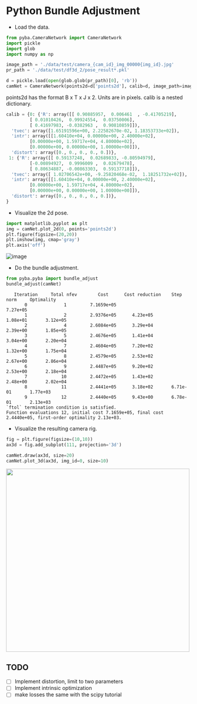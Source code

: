 # Python Bundle Adjustment

- Load the data.
```python
from pyba.CameraNetwork import CameraNetwork
import pickle
import glob
import numpy as np

image_path = './data/test/camera_{cam_id}_img_00000{img_id}.jpg'
pr_path = './data/test/df3d_2/pose_result*.pkl'

d = pickle.load(open(glob.glob(pr_path)[0], 'rb'))
camNet = CameraNetwork(points2d=d['points2d'], calib=d, image_path=image_path)
```

points2d has the format B x T x J x 2. Units are in pixels. 
calib is a nested dictionary. 

```python
calib = {0: {'R': array([[ 0.90885957,  0.006461  , -0.41705219],
         [ 0.01010426,  0.99924554,  0.03750006],
         [ 0.41697983, -0.0382963 ,  0.90810859]]),
  'tvec': array([1.65191596e+00, 2.22582670e-02, 1.18353733e+02]),
  'intr': array([[1.60410e+04, 0.00000e+00, 2.40000e+02],
         [0.00000e+00, 1.59717e+04, 4.80000e+02],
         [0.00000e+00, 0.00000e+00, 1.00000e+00]]),
  'distort': array([0., 0., 0., 0., 0.])},
 1: {'R': array([[ 0.59137248,  0.02689833, -0.80594979],
         [-0.00894927,  0.9996009 ,  0.02679478],
         [ 0.80634887, -0.00863303,  0.59137718]]),
  'tvec': array([ 1.02706542e+00, -9.25820468e-02,  1.18251732e+02]),
  'intr': array([[1.60410e+04, 0.00000e+00, 2.40000e+02],
         [0.00000e+00, 1.59717e+04, 4.80000e+02],
         [0.00000e+00, 0.00000e+00, 1.00000e+00]]),
  'distort': array([0., 0., 0., 0., 0.])},
}
```


- Visualize the 2d pose.
```python
import matplotlib.pyplot as plt
img = camNet.plot_2d(0, points='points2d')
plt.figure(figsize=(20,20))
plt.imshow(img, cmap='gray')
plt.axis('off')
```

![image](https://user-images.githubusercontent.com/20509861/146374004-6ae50ba5-67b8-4326-a115-9901e102df6d.png)


- Do the bundle adjustment.
```python
from pyba.pyba import bundle_adjust 
bundle_adjust(camNet)
```

```
   Iteration     Total nfev        Cost      Cost reduction    Step norm     Optimality   
       0              1         7.1659e+05                                    7.27e+05    
       1              2         2.9376e+05      4.23e+05       1.08e+01       3.12e+05    
       2              4         2.6084e+05      3.29e+04       2.39e+00       1.85e+05    
       3              5         2.4676e+05      1.41e+04       3.04e+00       2.20e+04    
       4              7         2.4604e+05      7.20e+02       1.32e+00       1.75e+04    
       5              8         2.4579e+05      2.53e+02       2.67e+00       2.86e+04    
       6              9         2.4487e+05      9.20e+02       2.53e+00       2.18e+04    
       7             10         2.4472e+05      1.43e+02       2.48e+00       2.02e+04    
       8             11         2.4441e+05      3.18e+02       6.71e-01       1.77e+03    
       9             12         2.4440e+05      9.43e+00       6.78e-01       2.13e+03    
`ftol` termination condition is satisfied.
Function evaluations 12, initial cost 7.1659e+05, final cost 2.4440e+05, first-order optimality 2.13e+03.
```


- Visualize the resulting camera rig.
```python
fig = plt.figure(figsize=(10,10))
ax3d = fig.add_subplot(111, projection='3d')

camNet.draw(ax3d, size=20)
camNet.plot_3d(ax3d, img_id=0, size=10)
```

<img src="https://user-images.githubusercontent.com/20509861/146374042-1a3a65d2-310d-4783-b6d0-6864c582959f.png" width="500">


## TODO 
- [ ] Implement distortion, limit to two parameters
- [ ] Implement intrinsic optimization
- [ ] make losses the same with the scipy tutorial
